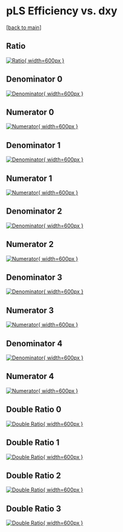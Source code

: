 # pLS Efficiency vs. dxy

[[back to main](./)]



## Ratio

[![Ratio](../mtv/var/pLS_xtr_11_-1_eff_dxy.png){ width=600px }](../mtv/var/pLS_xtr_11_-1_eff_dxy.pdf)

## Denominator 0

[![Denominator](../mtv/den/pLS_xtr_11_-1_eff_dxy_den0.png){ width=600px }](../mtv/den/pLS_xtr_11_-1_eff_dxy_den0.pdf)

## Numerator 0

[![Numerator](../mtv/num/pLS_xtr_11_-1_eff_dxy_num0.png){ width=600px }](../mtv/num/pLS_xtr_11_-1_eff_dxy_num0.pdf)

## Denominator 1

[![Denominator](../mtv/den/pLS_xtr_11_-1_eff_dxy_den1.png){ width=600px }](../mtv/den/pLS_xtr_11_-1_eff_dxy_den1.pdf)

## Numerator 1

[![Numerator](../mtv/num/pLS_xtr_11_-1_eff_dxy_num1.png){ width=600px }](../mtv/num/pLS_xtr_11_-1_eff_dxy_num1.pdf)

## Denominator 2

[![Denominator](../mtv/den/pLS_xtr_11_-1_eff_dxy_den2.png){ width=600px }](../mtv/den/pLS_xtr_11_-1_eff_dxy_den2.pdf)

## Numerator 2

[![Numerator](../mtv/num/pLS_xtr_11_-1_eff_dxy_num2.png){ width=600px }](../mtv/num/pLS_xtr_11_-1_eff_dxy_num2.pdf)

## Denominator 3

[![Denominator](../mtv/den/pLS_xtr_11_-1_eff_dxy_den3.png){ width=600px }](../mtv/den/pLS_xtr_11_-1_eff_dxy_den3.pdf)

## Numerator 3

[![Numerator](../mtv/num/pLS_xtr_11_-1_eff_dxy_num3.png){ width=600px }](../mtv/num/pLS_xtr_11_-1_eff_dxy_num3.pdf)

## Denominator 4

[![Denominator](../mtv/den/pLS_xtr_11_-1_eff_dxy_den4.png){ width=600px }](../mtv/den/pLS_xtr_11_-1_eff_dxy_den4.pdf)

## Numerator 4

[![Numerator](../mtv/num/pLS_xtr_11_-1_eff_dxy_num4.png){ width=600px }](../mtv/num/pLS_xtr_11_-1_eff_dxy_num4.pdf)

## Double Ratio 0

[![Double Ratio](../mtv/ratio/pLS_xtr_11_-1_eff_dxy_ratio0.png){ width=600px }](../mtv/ratio/pLS_xtr_11_-1_eff_dxy_ratio0.pdf)

## Double Ratio 1

[![Double Ratio](../mtv/ratio/pLS_xtr_11_-1_eff_dxy_ratio1.png){ width=600px }](../mtv/ratio/pLS_xtr_11_-1_eff_dxy_ratio1.pdf)

## Double Ratio 2

[![Double Ratio](../mtv/ratio/pLS_xtr_11_-1_eff_dxy_ratio2.png){ width=600px }](../mtv/ratio/pLS_xtr_11_-1_eff_dxy_ratio2.pdf)

## Double Ratio 3

[![Double Ratio](../mtv/ratio/pLS_xtr_11_-1_eff_dxy_ratio3.png){ width=600px }](../mtv/ratio/pLS_xtr_11_-1_eff_dxy_ratio3.pdf)

